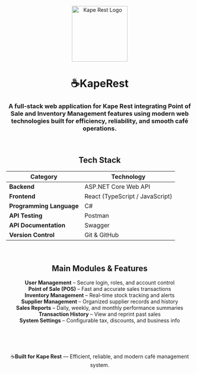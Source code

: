 <p align="center">
  <img src="https://github.com/Jesc06/Images-Sources/blob/main/kape%20logo.png" width="150" alt="Kape Rest Logo">
</p>

<h1 align="center">☕KapeRest</h1>
<h3 align="center">
  A full-stack web application for <b>Kape Rest</b> integrating Point of Sale and Inventory Management features using modern web technologies built for efficiency, reliability, and smooth café operations.
</h3>

<br>


<div align="center">

## Tech Stack

| Category | Technology |
|-----------|-------------|
| **Backend** | ASP.NET Core Web API |
| **Frontend** | React (TypeScript / JavaScript) |
| **Programming Language** | C# |
| **API Testing** | Postman |
| **API Documentation** | Swagger |
| **Version Control** | Git & GitHub |

<br>

## Main Modules & Features

**User Management** – Secure login, roles, and account control  
**Point of Sale (POS)** – Fast and accurate sales transactions  
**Inventory Management** – Real-time stock tracking and alerts  
**Supplier Management** – Organized supplier records and history  
**Sales Reports** – Daily, weekly, and monthly performance summaries  
**Transaction History** – View and reprint past sales  
**System Settings** – Configurable tax, discounts, and business info  



<br>
<br>
<br>

<p align="center">
  ☕<b>Built for Kape Rest</b> — Efficient, reliable, and modern café management system.
</p>

</div>
